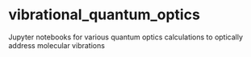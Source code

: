 # vibrational_quantum_optics
Jupyter notebooks for various quantum optics calculations to optically address molecular vibrations
